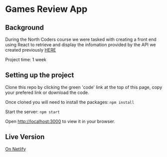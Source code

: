 # Games Review App

## Background

During the North Coders course we were tasked with creating a front end using React to retrieve and display the infomation provided by the API we created previously [HERE](https://github.com/C-Veevers/be-nc-games/)

Project time: 1 week

## Setting up the project

Clone this repo by clicking the green 'code' link at the top of this page, copy your prefered link or download the code.

Once cloned you will need to install the packages:
``npm install``

Start the server:
``npm start``

Open [http://localhost:3000](http://localhost:3000) to view it in your browser.

## Live Version

[On Netlify](https://nc-project-1.netlify.com)
